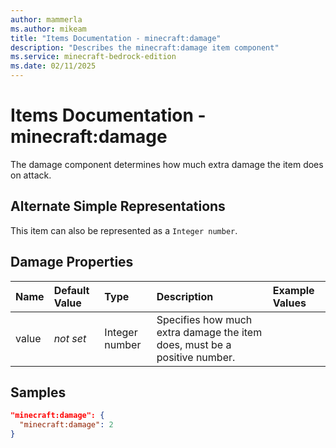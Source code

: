 ```yaml
---
author: mammerla
ms.author: mikeam
title: "Items Documentation - minecraft:damage"
description: "Describes the minecraft:damage item component"
ms.service: minecraft-bedrock-edition
ms.date: 02/11/2025 
---
```


# Items Documentation - minecraft:damage

The damage component determines how much extra damage the item does on attack.

## Alternate Simple Representations

This item can also be represented as a `Integer number`.


## Damage Properties

|Name       |Default Value |Type |Description |Example Values |
|:----------|:-------------|:----|:-----------|:------------- |
| value | *not set* | Integer number | Specifies how much extra damage the item does, must be a positive number. |  | 

## Samples


```json
"minecraft:damage": {
  "minecraft:damage": 2
}
```
